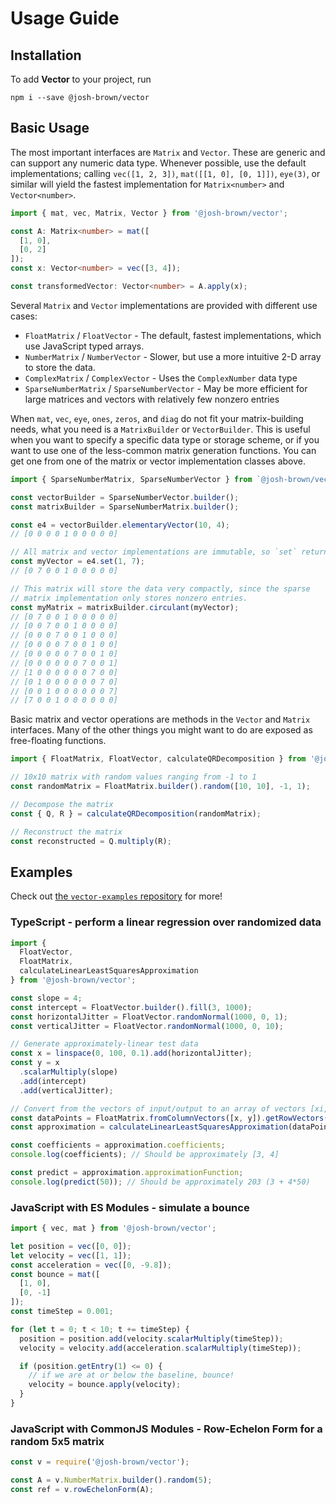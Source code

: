 # Usage Guide

## Installation

To add **Vector** to your project, run

```
npm i --save @josh-brown/vector
```

## Basic Usage

The most important interfaces are `Matrix` and `Vector`.
These are generic and can support any numeric data type.
Whenever possible, use the default implementations;
calling `vec([1, 2, 3])`, `mat([[1, 0], [0, 1]])`, `eye(3)`, or similar will
yield the fastest implementation for `Matrix<number>` and `Vector<number>`.

```typescript
import { mat, vec, Matrix, Vector } from '@josh-brown/vector';

const A: Matrix<number> = mat([
  [1, 0],
  [0, 2]
]);
const x: Vector<number> = vec([3, 4]);

const transformedVector: Vector<number> = A.apply(x);
```

Several `Matrix` and `Vector` implementations are provided with different use cases:

- `FloatMatrix` / `FloatVector` - The default, fastest implementations, which use JavaScript typed arrays.
- `NumberMatrix` / `NumberVector` - Slower, but use a more intuitive 2-D array to store the data.
- `ComplexMatrix` / `ComplexVector` - Uses the `ComplexNumber` data type
- `SparseNumberMatrix` / `SparseNumberVector` - May be more efficient for large matrices and
  vectors with relatively few nonzero entries

When `mat`, `vec`, `eye`, `ones`, `zeros`, and `diag` do not fit your matrix-building needs,
what you need is a `MatrixBuilder` or `VectorBuilder`.
This is useful when you want to specify a specific data type or storage scheme,
or if you want to use one of the less-common matrix generation functions.
You can get one from one of the matrix or vector implementation classes above.

```typescript
import { SparseNumberMatrix, SparseNumberVector } from `@josh-brown/vector`;

const vectorBuilder = SparseNumberVector.builder();
const matrixBuilder = SparseNumberMatrix.builder();

const e4 = vectorBuilder.elementaryVector(10, 4);
// [0 0 0 0 1 0 0 0 0 0]

// All matrix and vector implementations are immutable, so `set` returns a new vector
const myVector = e4.set(1, 7);
// [0 7 0 0 1 0 0 0 0 0]

// This matrix will store the data very compactly, since the sparse
// matrix implementation only stores nonzero entries.
const myMatrix = matrixBuilder.circulant(myVector);
// [0 7 0 0 1 0 0 0 0 0]
// [0 0 7 0 0 1 0 0 0 0]
// [0 0 0 7 0 0 1 0 0 0]
// [0 0 0 0 7 0 0 1 0 0]
// [0 0 0 0 0 7 0 0 1 0]
// [0 0 0 0 0 0 7 0 0 1]
// [1 0 0 0 0 0 0 7 0 0]
// [0 1 0 0 0 0 0 0 7 0]
// [0 0 1 0 0 0 0 0 0 7]
// [7 0 0 1 0 0 0 0 0 0]
```

Basic matrix and vector operations are methods in the `Vector` and `Matrix` interfaces.
Many of the other things you might want to do are exposed as free-floating functions.

```typescript
import { FloatMatrix, FloatVector, calculateQRDecomposition } from '@josh-brown/vector';

// 10x10 matrix with random values ranging from -1 to 1
const randomMatrix = FloatMatrix.builder().random([10, 10], -1, 1);

// Decompose the matrix
const { Q, R } = calculateQRDecomposition(randomMatrix);

// Reconstruct the matrix
const reconstructed = Q.multiply(R);
```

## Examples

Check out [the `vector-examples` repository](https://github.com/jbrown1618/vector-examples) for more!

### TypeScript - perform a linear regression over randomized data

```typescript
import {
  FloatVector,
  FloatMatrix,
  calculateLinearLeastSquaresApproximation
} from '@josh-brown/vector';

const slope = 4;
const intercept = FloatVector.builder().fill(3, 1000);
const horizontalJitter = FloatVector.randomNormal(1000, 0, 1);
const verticalJitter = FloatVector.randomNormal(1000, 0, 10);

// Generate approximately-linear test data
const x = linspace(0, 100, 0.1).add(horizontalJitter);
const y = x
  .scalarMultiply(slope)
  .add(intercept)
  .add(verticalJitter);

// Convert from the vectors of input/output to an array of vectors [xi, yi]
const dataPoints = FloatMatrix.fromColumnVectors([x, y]).getRowVectors();
const approximation = calculateLinearLeastSquaresApproximation(dataPoints);

const coefficients = approximation.coefficients;
console.log(coefficients); // Should be approximately [3, 4]

const predict = approximation.approximationFunction;
console.log(predict(50)); // Should be approximately 203 (3 + 4*50)
```

### JavaScript with ES Modules - simulate a bounce

```javascript
import { vec, mat } from '@josh-brown/vector';

let position = vec([0, 0]);
let velocity = vec([1, 1]);
const acceleration = vec([0, -9.8]);
const bounce = mat([
  [1, 0],
  [0, -1]
]);
const timeStep = 0.001;

for (let t = 0; t < 10; t += timeStep) {
  position = position.add(velocity.scalarMultiply(timeStep));
  velocity = velocity.add(acceleration.scalarMultiply(timeStep));

  if (position.getEntry(1) <= 0) {
    // if we are at or below the baseline, bounce!
    velocity = bounce.apply(velocity);
  }
}
```

### JavaScript with CommonJS Modules - Row-Echelon Form for a random 5x5 matrix

```javascript
const v = require('@josh-brown/vector');

const A = v.NumberMatrix.builder().random(5);
const ref = v.rowEchelonForm(A);
```

